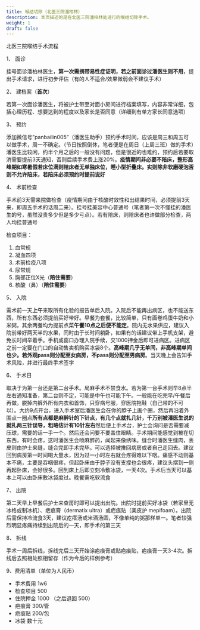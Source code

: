 ```yaml
---
title: 喉结切除（北医三院潘柏林）
description: 本页描述的是在北医三院潘柏林处进行的喉结切除手术。
weight: 1
draft: false
---
```

北医三院喉结手术流程

1、 面诊

挂号面诊潘柏林医生，**第一次需携带易性症证明，若之前面诊过潘医生则不用**，提出手术请求，进行初步评估（有的人不适合/效果微弱会不建议手术）

2、 建档案（**首次**）

若第一次面诊潘医生，将被护士带至对面小房间进行档案填写，内容非常详细，包括心理历程、想要达到的程度以及家长是否同意（详细到有单方家长同意选项）

3、 预约

添加微信号”panbailin005”（潘医生助手）预约手术时间，应该是周三和周五可以做手术，周一不确定。（节日按照倒休，笔者便是在周日（上周三班）做的手术）潘医生比较闲，约半个月之后的一般没有问题，但是很近的也难约，预约后若要取消需要提前3天通知，否则后续手术费上涨20%。**疫情期间非必要不陪床，整形高峰期如寒暑假若床位满则陪床者无单独床位，睡小型折叠床。实则除非软磨硬泡否则不允许陪床，若陪床必须预约时提前说好**

4、 术前检查

手术前3天需来院做检查（疫情期间由于核酸时效性和出结果时间，必须提前3天来，即周五手术的话周二来）。挂号挂美容中心普通号（笔者第一次不懂挂的潘医生的号，虽然没贵多少但是多少亏点）。若有陪床，则陪床者也许做部分检查，两人均挂普通号

检查项目：

1. 血常规
2. 凝血四项
3. 术前检疫八项
4. 尿常规
5. 胸部正位X光（**陪住需要**）
6. 核酸（鼻）（**陪住需要**）

5、 入院

需术前一天**上午**来取所有化验的报告单后入院。入院后不能再出病区，也不能送东西，所有东西必须提前买好带好。早餐为套餐，比较简单，只有画卷鸡蛋牛奶和小米粥，其余两餐均为提前点菜**午餐10点之后便不能定**。院内无水果供应，建议入院前带好两天半的水果，同时由于长时间躺卧，如果有的话建议带上手机支架，避免长时间举着手。手机或窗口办理入院手续，交1000押金后即可进病区。进病区之前一定要在门口的自动售卖机购买冰袋8个。**高峰期几乎无单间，非高峰期单间也少。若外观pass则分配至女病房，不pass则分配至男病房**。当天晚上会告知手术风险，并进行最终手术签字

6、 手术日

取决于为第一台还是第二台手术。局麻手术不禁食水。若为第一台手术则早8点半左右通知准备，第二台则不定，可能是中午也可能下午。一般能在吃完早/午餐后再做。脱掉内裤外所有内衣和首饰，只穿病号服，穿医院拖鞋（自己带的不可以）。大约9点开台，进入手术室后潘医生会在你的脖子上画个圈，然后再沿着外围点一圈点**所有点都是麻醉针的下针点，有几个点就扎几针，千万别被潘医生说的就扎两三针误导，粗略估计有10针左右**然后便上手术台，护士会询问是否需要减压球，需要的话一手一个。然后还会问要不要盖住眼睛。手术期间能感觉到被在切东西，有时会疼，这时潘医生会喷麻醉药，闻起来像绣味。缝合时潘医生缝肉，表皮则由护士来缝，缝合完即手术完毕。可以选择被推回病房或者自己走回去。建议回到病房第一时间喝大量水，因为过一小时左右就会疼得难以下咽。痛感不动则基本不痛，主要是吞咽很疼，但起卧床由于脖子没有支撑也会很疼，建议头摆到一侧再起卧床，会好很多。回到床上后即立刻冷敷冰袋，一天4次。手术后当天可以基本上可以由卧床敷冰袋度过。晚餐需吃软流食

7、 出院

第二天早上早餐后护士来查房时即可以提出出院。出院时提前买好冰袋（若家里无冰格或制冰机）、疤痕膏（dermatix ultra）或疤痕贴（美皮护 mepifoam）。出院后需保持冷流食3天，建议疙瘩汤或米酒汤圆，不像单纯的粥那样单一。笔者较强烈明显疼痛持续到出院后的一天，即手术的第三天

8、 拆线

手术一周后拆线，拆线完后三天开始涂疤痕膏或贴疤痕贴，疤痕膏一天3-4次。拆线后去照相处照相留存（作为今后的样例参考）

9、费用清单（单位为人民币）

- 手术费用 1w6
- 检查项目 500
- 住院押金 1000 （之后退回 500）
- 疤痕膏 300/管
- 疤痕贴 200/包
- 冰袋 数十元
